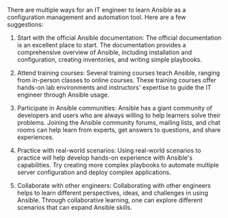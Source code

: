There are multiple ways for an IT engineer to learn Ansible as a configuration management and automation tool. Here are a few suggestions:

1. Start with the official Ansible documentation: The official documentation is an excellent place to start. The documentation provides a comprehensive overview of Ansible, including installation and configuration, creating inventories, and writing simple playbooks.

2. Attend training courses: Several training courses teach Ansible, ranging from in-person classes to online courses. These training courses offer hands-on lab environments and instructors' expertise to guide the IT engineer through Ansible usage.

3. Participate in Ansible communities: Ansible has a giant community of developers and users who are always willing to help learners solve their problems. Joining the Ansible community forums, mailing lists, and chat rooms can help learn from experts, get answers to questions, and share experiences.

4. Practice with real-world scenarios: Using real-world scenarios to practice will help develop hands-on experience with Ansible's capabilities. Try creating more complex playbooks to automate multiple server configuration and deploy complex applications.

5. Collaborate with other engineers: Collaborating with other engineers helps to learn different perspectives, ideas, and challenges in using Ansible. Through collaborative learning, one can explore different scenarios that can expand Ansible skills.
